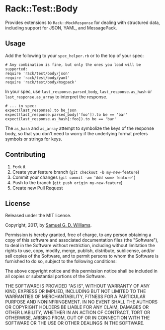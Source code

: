 # Rack::Test::Body

Provides extensions to `Rack::MockResponse` for dealing with structured data, including support for JSON, YAML, and MessagePack.

## Usage

Add the following to your `spec_helper.rb` or to the top of your spec:

	# Any combination is fine, but only the ones you load will be supported:
	require 'rack/test/body/json'
	require 'rack/test/body/yaml'
	require 'rack/test/body/msgpack'

In your spec, use `last_response.parsed_body`, `last_response.as_hash` or `last_response.as_array` to interpret the response.

	# ... in spec:
	expect(last_response).to be_json
	expect(last_response.parsed_body['foo']).to be == 'bar'
	expect(last_response.as_hash[:foo]).to be == 'bar'

The `as_hash` and `as_array` attempt to symbolize the keys of the response body, so that you don't need to worry if the underlying format prefers symbols or strings for keys.

## Contributing

1. Fork it
2. Create your feature branch (`git checkout -b my-new-feature`)
3. Commit your changes (`git commit -am 'Add some feature'`)
4. Push to the branch (`git push origin my-new-feature`)
5. Create new Pull Request

## License

Released under the MIT license.

Copyright, 2017, by [Samuel G. D. Williams](http://www.codeotaku.com/samuel-williams).

Permission is hereby granted, free of charge, to any person obtaining a copy
of this software and associated documentation files (the "Software"), to deal
in the Software without restriction, including without limitation the rights
to use, copy, modify, merge, publish, distribute, sublicense, and/or sell
copies of the Software, and to permit persons to whom the Software is
furnished to do so, subject to the following conditions:

The above copyright notice and this permission notice shall be included in
all copies or substantial portions of the Software.

THE SOFTWARE IS PROVIDED "AS IS", WITHOUT WARRANTY OF ANY KIND, EXPRESS OR
IMPLIED, INCLUDING BUT NOT LIMITED TO THE WARRANTIES OF MERCHANTABILITY,
FITNESS FOR A PARTICULAR PURPOSE AND NONINFRINGEMENT. IN NO EVENT SHALL THE
AUTHORS OR COPYRIGHT HOLDERS BE LIABLE FOR ANY CLAIM, DAMAGES OR OTHER
LIABILITY, WHETHER IN AN ACTION OF CONTRACT, TORT OR OTHERWISE, ARISING FROM,
OUT OF OR IN CONNECTION WITH THE SOFTWARE OR THE USE OR OTHER DEALINGS IN
THE SOFTWARE.
